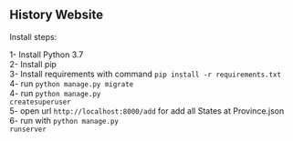 ## History Website
Install steps:

1- Install Python 3.7<br>
2- Install pip<br>
3- Install requirements with command <code>pip install -r requirements.txt</code><br>
4- run <code>python manage.py migrate</code><br>
4- run <code>python manage.py createsuperuser</code><br>
5- open url <code>http://localhost:8000/add</code> for add all States at Province.json<br>
6- run with <code>python manage.py runserver</code>
